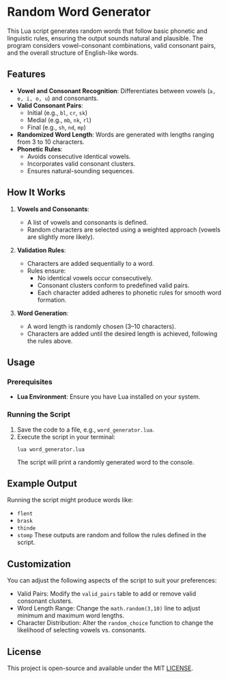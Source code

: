 # Random Word Generator

This Lua script generates random words that follow basic phonetic and linguistic rules, ensuring the output sounds natural and plausible. The program considers vowel-consonant combinations, valid consonant pairs, and the overall structure of English-like words.

## Features

- **Vowel and Consonant Recognition**: Differentiates between vowels (`a, e, i, o, u`) and consonants.
- **Valid Consonant Pairs**:
  - Initial (e.g., `bl`, `cr`, `sk`)
  - Medial (e.g., `mb`, `nk`, `rl`)
  - Final (e.g., `sh`, `nd`, `mp`)
- **Randomized Word Length**: Words are generated with lengths ranging from 3 to 10 characters.
- **Phonetic Rules**:
  - Avoids consecutive identical vowels.
  - Incorporates valid consonant clusters.
  - Ensures natural-sounding sequences.

## How It Works

1. **Vowels and Consonants**:
   - A list of vowels and consonants is defined.
   - Random characters are selected using a weighted approach (vowels are slightly more likely).

2. **Validation Rules**:
   - Characters are added sequentially to a word.
   - Rules ensure:
     - No identical vowels occur consecutively.
     - Consonant clusters conform to predefined valid pairs.
     - Each character added adheres to phonetic rules for smooth word formation.

3. **Word Generation**:
   - A word length is randomly chosen (3–10 characters).
   - Characters are added until the desired length is achieved, following the rules above.

## Usage

### Prerequisites

- **Lua Environment**: Ensure you have Lua installed on your system.

### Running the Script

1. Save the code to a file, e.g., `word_generator.lua`.
2. Execute the script in your terminal:
   ```
   lua word_generator.lua
   ```
   The script will print a randomly generated word to the console.

## Example Output

Running the script might produce words like:
- `flent`
- `brask`
- `thinde`
- `stomp`
These outputs are random and follow the rules defined in the script.

## Customization

You can adjust the following aspects of the script to suit your preferences:
- Valid Pairs: Modify the `valid_pairs` table to add or remove valid consonant clusters.
- Word Length Range: Change the `math.random(3,10)` line to adjust minimum and maximum word lengths.
- Character Distribution: Alter the `random_choice` function to change the likelihood of selecting vowels vs. consonants.

## License
This project is open-source and available under the MIT [LICENSE](LICENSE).
